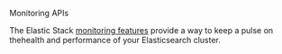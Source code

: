 Monitoring APIs

The Elastic Stack [monitoring features](https://www.elastic.co/guide/en/elasticsearch/reference/master/monitor-elasticsearch-cluster.html)
provide a way to keep a pulse on thehealth and performance of your Elasticsearch cluster.
